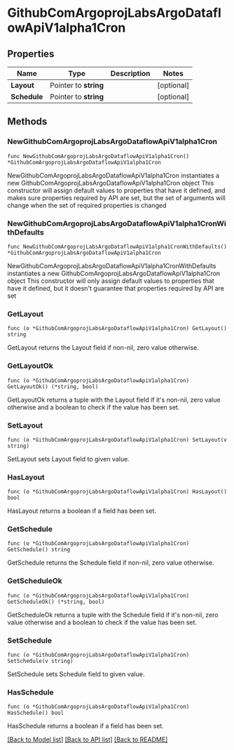 # GithubComArgoprojLabsArgoDataflowApiV1alpha1Cron

## Properties

Name | Type | Description | Notes
------------ | ------------- | ------------- | -------------
**Layout** | Pointer to **string** |  | [optional] 
**Schedule** | Pointer to **string** |  | [optional] 

## Methods

### NewGithubComArgoprojLabsArgoDataflowApiV1alpha1Cron

`func NewGithubComArgoprojLabsArgoDataflowApiV1alpha1Cron() *GithubComArgoprojLabsArgoDataflowApiV1alpha1Cron`

NewGithubComArgoprojLabsArgoDataflowApiV1alpha1Cron instantiates a new GithubComArgoprojLabsArgoDataflowApiV1alpha1Cron object
This constructor will assign default values to properties that have it defined,
and makes sure properties required by API are set, but the set of arguments
will change when the set of required properties is changed

### NewGithubComArgoprojLabsArgoDataflowApiV1alpha1CronWithDefaults

`func NewGithubComArgoprojLabsArgoDataflowApiV1alpha1CronWithDefaults() *GithubComArgoprojLabsArgoDataflowApiV1alpha1Cron`

NewGithubComArgoprojLabsArgoDataflowApiV1alpha1CronWithDefaults instantiates a new GithubComArgoprojLabsArgoDataflowApiV1alpha1Cron object
This constructor will only assign default values to properties that have it defined,
but it doesn't guarantee that properties required by API are set

### GetLayout

`func (o *GithubComArgoprojLabsArgoDataflowApiV1alpha1Cron) GetLayout() string`

GetLayout returns the Layout field if non-nil, zero value otherwise.

### GetLayoutOk

`func (o *GithubComArgoprojLabsArgoDataflowApiV1alpha1Cron) GetLayoutOk() (*string, bool)`

GetLayoutOk returns a tuple with the Layout field if it's non-nil, zero value otherwise
and a boolean to check if the value has been set.

### SetLayout

`func (o *GithubComArgoprojLabsArgoDataflowApiV1alpha1Cron) SetLayout(v string)`

SetLayout sets Layout field to given value.

### HasLayout

`func (o *GithubComArgoprojLabsArgoDataflowApiV1alpha1Cron) HasLayout() bool`

HasLayout returns a boolean if a field has been set.

### GetSchedule

`func (o *GithubComArgoprojLabsArgoDataflowApiV1alpha1Cron) GetSchedule() string`

GetSchedule returns the Schedule field if non-nil, zero value otherwise.

### GetScheduleOk

`func (o *GithubComArgoprojLabsArgoDataflowApiV1alpha1Cron) GetScheduleOk() (*string, bool)`

GetScheduleOk returns a tuple with the Schedule field if it's non-nil, zero value otherwise
and a boolean to check if the value has been set.

### SetSchedule

`func (o *GithubComArgoprojLabsArgoDataflowApiV1alpha1Cron) SetSchedule(v string)`

SetSchedule sets Schedule field to given value.

### HasSchedule

`func (o *GithubComArgoprojLabsArgoDataflowApiV1alpha1Cron) HasSchedule() bool`

HasSchedule returns a boolean if a field has been set.


[[Back to Model list]](../README.md#documentation-for-models) [[Back to API list]](../README.md#documentation-for-api-endpoints) [[Back to README]](../README.md)


